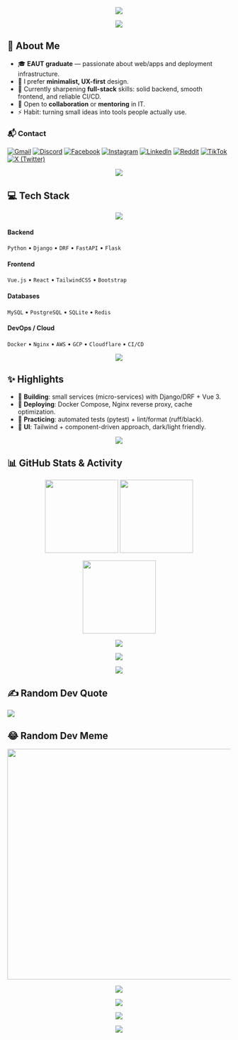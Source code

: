 <!-- ==== HERO ============================================================ -->
<p align="center">
  <img src="https://capsule-render.vercel.app/api?type=waving&height=220&color=0:00C6FF,100:0072FF&text=Oshioxi%20%F0%9F%91%8B&fontAlign=50&fontAlignY=38&fontSize=52&desc=EAUT%20Graduate%20%7C%20Full-stack%20Learner&descAlign=50&descAlignY=60&animation=fadeIn" />
</p>

<p align="center">
  <a href="https://github.com/Oshioxi2003">
    <img src="https://readme-typing-svg.demolab.com?font=JetBrains+Mono&weight=700&size=22&pause=1200&center=true&vCenter=true&width=640&lines=I+build+simple+%26+useful+web+apps.;Django+%2B+Vue.js+%2B+Tailwind+%2B+MySQL+%2B+Docker;Always+learning%2C+always+shipping.">
  </a>
</p>

<!-- ==== ABOUT =========================================================== -->
## 💫 About Me

- 🎓 **EAUT graduate** — passionate about web/apps and deployment infrastructure.
- 🧩 I prefer **minimalist, UX-first** design.
- 🌱 Currently sharpening **full-stack** skills: solid backend, smooth frontend, and reliable CI/CD.
- 🤝 Open to **collaboration** or **mentoring** in IT.
- ⚡ Habit: turning small ideas into tools people actually use.

### 📬 Contact
[![Gmail](https://img.shields.io/badge/Gmail-D14836?logo=gmail&logoColor=fff&style=for-the-badge)](mailto:toanwa1@gmail.com)
[![Discord](https://img.shields.io/badge/Discord-5865F2?logo=discord&logoColor=fff&style=for-the-badge)](https://discord.gg/oshioxi)
[![Facebook](https://img.shields.io/badge/Facebook-1877F2?logo=facebook&logoColor=fff&style=for-the-badge)](https://facebook.com/oshioxi2003)
[![Instagram](https://img.shields.io/badge/Instagram-E4405F?logo=instagram&logoColor=fff&style=for-the-badge)](https://instagram.com/oshioxi2003)
[![LinkedIn](https://img.shields.io/badge/LinkedIn-0A66C2?logo=linkedin&logoColor=fff&style=for-the-badge)](https://linkedin.com/in/oshioxi)
[![Reddit](https://img.shields.io/badge/Reddit-FF4500?logo=reddit&logoColor=fff&style=for-the-badge)](https://reddit.com/user/oshioxi)
[![TikTok](https://img.shields.io/badge/TikTok-000000?logo=tiktok&logoColor=fff&style=for-the-badge)](https://tiktok.com/@oshioxi)
[![X (Twitter)](https://img.shields.io/badge/X-111111?logo=x&logoColor=fff&style=for-the-badge)](https://twitter.com/oshi_oxi110103)

<p align="center">
  <img src="https://user-images.githubusercontent.com/73097560/115834477-dbab4500-a447-11eb-908a-139a6edaec5c.gif" />
</p>

<!-- ==== TECH STACK ====================================================== -->
## 💻 Tech Stack

<p align="center">
  <img src="https://skillicons.dev/icons?i=python,django,fastapi,flask,js,ts,nodejs,vue,react,tailwind,html,css,bootstrap,nginx,docker,aws,gcp,cloudflare,firebase,vercel,netlify,linux,git,github,gitlab,postgres,mysql,sqlite,redis,postman,figma&perline=10" />
</p>

#### Backend
`Python` • `Django` • `DRF` • `FastAPI` • `Flask`

#### Frontend
`Vue.js` • `React` • `TailwindCSS` • `Bootstrap`

#### Databases
`MySQL` • `PostgreSQL` • `SQLite` • `Redis`

#### DevOps / Cloud
`Docker` • `Nginx` • `AWS` • `GCP` • `Cloudflare` • `CI/CD`

<p align="center">
  <img src="https://user-images.githubusercontent.com/73097560/115834477-dbab4500-a447-11eb-908a-139a6edaec5c.gif" />
</p>

<!-- ==== HIGHLIGHTS ====================================================== -->
## ✨ Highlights
- 🔭 **Building**: small services (micro-services) with Django/DRF + Vue 3.
- 🚀 **Deploying**: Docker Compose, Nginx reverse proxy, cache optimization.
- 🧪 **Practicing**: automated tests (pytest) + lint/format (ruff/black).
- 🎨 **UI**: Tailwind + component-driven approach, dark/light friendly.

<p align="center">
  <img src="https://user-images.githubusercontent.com/73097560/115834477-dbab4500-a447-11eb-908a-139a6edaec5c.gif" />
</p>

<!-- ==== STATS =========================================================== -->
## 📊 GitHub Stats & Activity

<p align="center">
  <img src="https://github-readme-stats.vercel.app/api?username=Oshioxi2003&show_icons=true&theme=tokyonight&hide_border=true&include_all_commits=true&count_private=true" height="165" />
  <img src="https://github-readme-streak-stats.herokuapp.com/?user=Oshioxi2003&theme=tokyonight&hide_border=true" height="165" />
</p>

<p align="center">
  <img src="https://github-readme-stats.vercel.app/api/top-langs/?username=Oshioxi2003&layout=compact&theme=tokyonight&hide_border=true" height="165" />
</p>

<p align="center">
  <img src="https://github-profile-trophy.vercel.app/?username=Oshioxi2003&theme=matrix&no-bg=true&no-frame=true&column=6" />
</p>

<p align="center">
  <img src="https://github-readme-activity-graph.vercel.app/graph?username=Oshioxi2003&theme=tokyo-night&hide_border=true" />
</p>

<p align="center">
  <img src="https://user-images.githubusercontent.com/73097560/115834477-dbab4500-a447-11eb-908a-139a6edaec5c.gif" />
</p>

<!-- ==== FUN ============================================================= -->
## ✍️ Random Dev Quote
<img src="https://quotes-github-readme.vercel.app/api?type=vertical&theme=tokyonight" />

## 😂 Random Dev Meme
<img src="https://random-memer.herokuapp.com/" width="520" />

<p align="center">
  <img src="https://user-images.githubusercontent.com/73097560/115834477-dbab4500-a447-11eb-908a-139a6edaec5c.gif" />
</p>

<!-- ==== SUPPORT / VISIT ================================================= -->
<p align="center">
  <a href="https://paypal.me/oshioxi">
    <img src="https://img.shields.io/badge/Support%20via%20PayPal-00457C?style=for-the-badge&logo=paypal&logoColor=white" />
  </a>
</p>

<p align="center">
  <a href="https://visitcount.itsvg.in">
    <img src="https://visitcount.itsvg.in/api?id=Oshioxi2003&icon=1&color=0" />
  </a>
</p>

<!-- Footer wave -->
<p align="center">
  <img src="https://capsule-render.vercel.app/api?type=waving&height=140&section=footer&color=0:0072FF,100:00C6FF" />
</p>

<!-- ==== OPTIONAL: SNAKE (requires GitHub Actions) ======================= -->
<!--
🧩 Snake Contribution:
1) Create .github/workflows/snake.yml using the workflow from Platane/snk.
2) Commit and wait for the workflow; then replace the src below with your generated output.
3) Uncomment the <img> lines to display the snake.

<p align="center">
  <img src="https://raw.githubusercontent.com/Oshioxi2003/Oshioxi2003/output/snake.svg" />
</p>
-->
